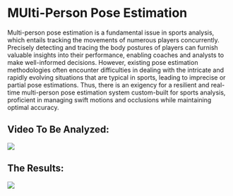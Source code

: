 # MUlti-Person Pose Estimation
Multi-person pose estimation is a fundamental issue in sports analysis, which entails tracking the movements of numerous players concurrently. Precisely detecting and tracing the body postures of players can furnish valuable insights into their performance, enabling coaches and analysts to make well-informed decisions. However, existing pose estimation methodologies often encounter difficulties in dealing with the intricate and rapidly evolving situations that are typical in sports, leading to imprecise or partial pose estimations. Thus, there is an exigency for a resilient and real-time multi-person pose estimation system custom-built for sports analysis, proficient in managing swift motions and occlusions while maintaining optimal accuracy.
## Video To Be Analyzed:
![](https://github.com/HashemRawashdeh/Multi-Person-Pose-Estimation/blob/main/TestVideo.gif)
## The Results:
![](https://github.com/HashemRawashdeh/Multi-Person-Pose-Estimation/blob/main/output.gif)
